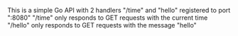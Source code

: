 This is a simple Go API with 2 handlers "/time" and "hello" registered to port ":8080"
"/time" only responds to GET requests with the current time
"/hello" only responds to GET requests with the message "hello"